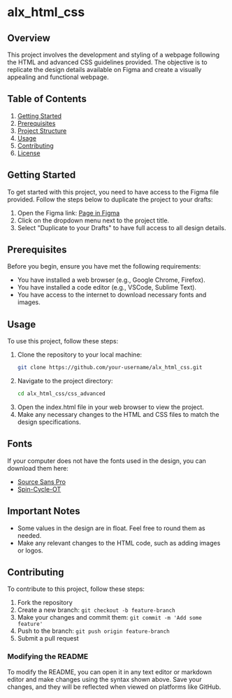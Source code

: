 # alx_html_css

## Overview

This project involves the development and styling of a webpage following the HTML and advanced CSS guidelines provided. The objective is to replicate the design details available on Figma and create a visually appealing and functional webpage.

## Table of Contents
1. [Getting Started](#getting-started)
2. [Prerequisites](#prerequisites)
3. [Project Structure](#project-structure)
4. [Usage](#usage)
5. [Contributing](#contributing)
6. [License](#license)

## Getting Started

To get started with this project, you need to have access to the Figma file provided. Follow the steps below to duplicate the project to your drafts:

1. Open the Figma link: [Page in Figma](https://intranet.alxswe.com/rltoken/Sh2bjjzliJAnMerEI6I2hQ)
2. Click on the dropdown menu next to the project title.
3. Select "Duplicate to your Drafts" to have full access to all design details.

## Prerequisites

Before you begin, ensure you have met the following requirements:

- You have installed a web browser (e.g., Google Chrome, Firefox).
- You have installed a code editor (e.g., VSCode, Sublime Text).
- You have access to the internet to download necessary fonts and images.



## Usage

To use this project, follow these steps:

1. Clone the repository to your local machine:
   ```sh
   git clone https://github.com/your-username/alx_html_css.git
2. Navigate to the project directory:
    ```sh
    cd alx_html_css/css_advanced
3. Open the index.html file in your web browser to view the project.
4. Make any necessary changes to the HTML and CSS files to match the design specifications.


## Fonts
If your computer does not have the fonts used in the design, you can download them here:
- [Source Sans Pro](https://intranet.alxswe.com/rltoken/dIzvSCd7pc-TvhbPzIZFtA)
- [Spin-Cycle-OT](https://intranet.alxswe.com/rltoken/2GiLUC7TtmTQTAnS1dlPKQ)


## Important Notes
- Some values in the design are in float. Feel free to round them as needed.
- Make any relevant changes to the HTML code, such as adding images or logos.



## Contributing
To contribute to this project, follow these steps:
1. Fork the repository
2. Create a new branch: `git checkout -b feature-branch`
3. Make your changes and commit them: `git commit -m 'Add some feature'`
4. Push to the branch: `git push origin feature-branch`
5. Submit a pull request



### Modifying the README

To modify the README, you can open it in any text editor or markdown editor and make changes using the syntax shown above. Save your changes, and they will be reflected when viewed on platforms like GitHub.
